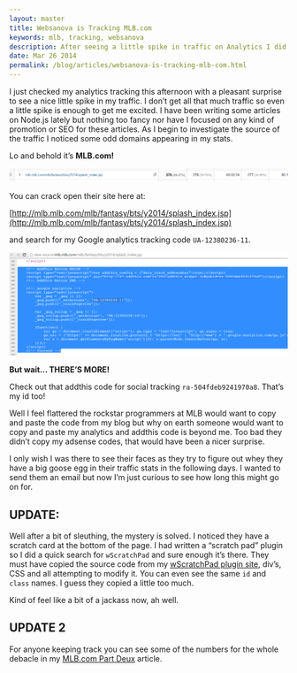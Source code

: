 ```yaml
---
layout: master
title: Websanova is Tracking MLB.com
keywords: mlb, tracking, websanova
description: After seeing a little spike in traffic on Analytics I did some further investigation. Lo and behold Websanova is tracking MLB.com!
date: Mar 26 2014
permalink: /blog/articles/websanova-is-tracking-mlb-com.html
---
```


I just checked my analytics tracking this afternoon with a pleasant surprise to see a nice little spike in my traffic. I don’t get all that much traffic so even a little spike is enough to get me excited. I have been writing some articles on Node.js lately but nothing too fancy nor have I focused on any kind of promotion or SEO for these articles. As I begin to investigate the source of the traffic I noticed some odd domains appearing in my stats.

Lo and behold it’s **MLB.com!**

![MLB Analytics](/img/analytics-screenie.png)

You can crack open their site here at:

[http://mlb.mlb.com/mlb/fantasy/bts/y2014/splash_index.jsp](http://mlb.mlb.com/mlb/fantasy/bts/y2014/splash_index.jsp)

and search for my Google analytics tracking code `UA-12380236-11`.

![Analytics Source Code](/img/analytics-screenie-2.png)

**But wait… THERE’S MORE!**

Check out that addthis code for social tracking `ra-504fdeb9241970a8`. That’s my id too!

Well I feel flattered the rockstar programmers at MLB would want to copy and paste the code from my blog but why on earth someone would want to copy and paste my analytics and addthis code is beyond me. Too bad they didn’t copy my adsense codes, that would have been a nicer surprise.

I only wish I was there to see their faces as they try to figure out whey they have a big goose egg in their traffic stats in the following days. I wanted to send them an email but now I’m just curious to see how long this might go on for.

## UPDATE:

Well after a bit of sleuthing, the mystery is solved. I noticed they have a scratch card at the bottom of the page. I had written a “scratch pad” plugin so I did a quick search for `wScratchPad` and sure enough it’s there. They must have copied the source code from my [wScratchPad plugin site](http://wscratchpad.websanova.com), div’s, CSS and all attempting to modify it. You can even see the same `id` and `class` names. I guess they copied a little too much.

Kind of feel like a bit of a jackass now, ah well.

## UPDATE 2

For anyone keeping track you can see some of the numbers for the whole debacle in my [MLB.com Part Deux](http://www.websanova.com/blog/articles/what-happens-when-mlb-com-uses-your-google-analytics-code-part-deux) article.